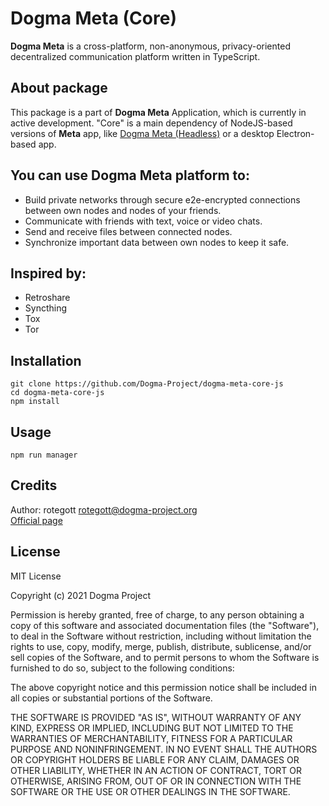 # Dogma Meta (Core)

**Dogma Meta** is a cross-platform, non-anonymous, privacy-oriented decentralized communication platform written in TypeScript.

## About package

This package is a part of **Dogma Meta** Application, which is currently in active development. "Core" is a main dependency of NodeJS-based versions of **Meta** app, like [Dogma Meta (Headless)](https://www.npmjs.com/package/@dogma-project/headless-meta) or a desktop Electron-based app.

## You can use **Dogma Meta** platform to:

- Build private networks through secure e2e-encrypted connections between own nodes and nodes of your friends.
- Communicate with friends with text, voice or video chats.
- Send and receive files between connected nodes.
- Synchronize important data between own nodes to keep it safe.

## Inspired by:

- Retroshare
- Syncthing
- Tox
- Tor

## Installation

```
git clone https://github.com/Dogma-Project/dogma-meta-core-js
cd dogma-meta-core-js
npm install
```

## Usage

```
npm run manager
```

## Credits

Author: rotegott <rotegott@dogma-project.org>\
[Official page](https://meta.dogma-project.org/)

## License

MIT License

Copyright (c) 2021 Dogma Project

Permission is hereby granted, free of charge, to any person obtaining a copy
of this software and associated documentation files (the "Software"), to deal
in the Software without restriction, including without limitation the rights
to use, copy, modify, merge, publish, distribute, sublicense, and/or sell
copies of the Software, and to permit persons to whom the Software is
furnished to do so, subject to the following conditions:

The above copyright notice and this permission notice shall be included in all
copies or substantial portions of the Software.

THE SOFTWARE IS PROVIDED "AS IS", WITHOUT WARRANTY OF ANY KIND, EXPRESS OR
IMPLIED, INCLUDING BUT NOT LIMITED TO THE WARRANTIES OF MERCHANTABILITY,
FITNESS FOR A PARTICULAR PURPOSE AND NONINFRINGEMENT. IN NO EVENT SHALL THE
AUTHORS OR COPYRIGHT HOLDERS BE LIABLE FOR ANY CLAIM, DAMAGES OR OTHER
LIABILITY, WHETHER IN AN ACTION OF CONTRACT, TORT OR OTHERWISE, ARISING FROM,
OUT OF OR IN CONNECTION WITH THE SOFTWARE OR THE USE OR OTHER DEALINGS IN THE
SOFTWARE.
